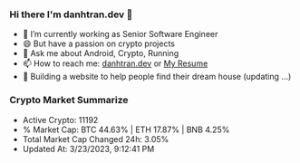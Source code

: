 ### Hi there I'm danhtran.dev 👋

- 🔭 I’m currently working as Senior Software Engineer
- 😄 But have a passion on crypto projects
- 💬 Ask me about Android, Crypto, Running 
- 📫 How to reach me: <a href="https://danhtran.dev" target="_blank">danhtran.dev</a> or <a href="Dan-Resume.pdf" target="_blank">My Resume</a>
- 🌱 Building a website to help people find their dream house (updating ...)

### Crypto Market Summarize
- Active Crypto: 11192
- % Market Cap: BTC 44.63% | ETH 17.87% | BNB 4.25%
- Total Market Cap Changed 24h: 3.05%
- Updated At: 3/23/2023, 9:12:41 PM
